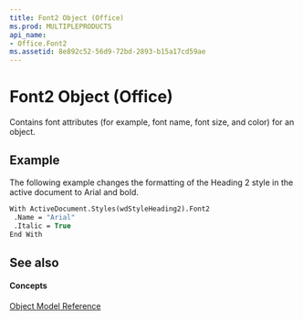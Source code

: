 ```yaml
---
title: Font2 Object (Office)
ms.prod: MULTIPLEPRODUCTS
api_name:
- Office.Font2
ms.assetid: 8e892c52-56d9-72bd-2893-b15a17cd59ae
---
```



# Font2 Object (Office)

Contains font attributes (for example, font name, font size, and color) for an object.


## Example

The following example changes the formatting of the Heading 2 style in the active document to Arial and bold.


```vb
With ActiveDocument.Styles(wdStyleHeading2).Font2 
 .Name = "Arial" 
 .Italic = True 
End With 

```


## See also


#### Concepts


[Object Model Reference](../../Office-Shared-VBA/articles/reference-object-library-reference-for-office)

